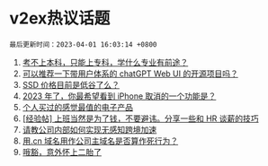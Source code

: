 # v2ex热议话题

`最后更新时间：2023-04-01 16:03:14 +0800`

1. [考不上本科，只能上专科，学什么专业有前途？](https://www.v2ex.com/t/928846)
1. [可以推荐一下带用户体系的 chatGPT Web UI 的开源项目吗？](https://www.v2ex.com/t/928809)
1. [SSD 价格目前是低谷了么？](https://www.v2ex.com/t/928795)
1. [2023 年了，你最希望看到 iPhone 取消的一个功能是？](https://www.v2ex.com/t/928834)
1. [个人买过的感觉最值的电子产品](https://www.v2ex.com/t/928951)
1. [[经验帖] 上班当然是为了钱，不要避讳。分享一些和 HR 谈薪的技巧](https://www.v2ex.com/t/928808)
1. [请教公司内部如何实现无感知跨境加速](https://www.v2ex.com/t/928907)
1. [用.cn 域名用作公司主域名是否算作死行为？](https://www.v2ex.com/t/928888)
1. [哦豁，意外怀上二胎了](https://www.v2ex.com/t/928930)

